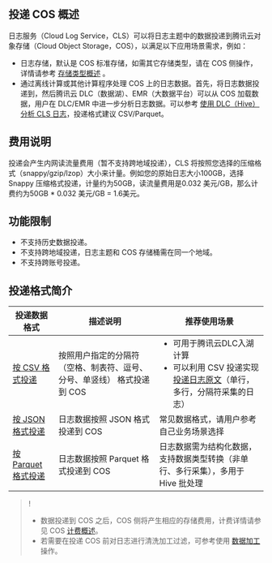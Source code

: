 ## 投递 COS 概述

日志服务（Cloud Log Service，CLS）可以将日志主题中的数据投递到腾讯云对象存储（Cloud Object Storage，COS），以满足以下应用场景需求，例如：
- 日志存储，默认是 COS 标准存储，如需其它存储类型，请在 COS 侧操作，详情请参考 [存储类型概述](https://intl.cloud.tencent.com/document/product/436/30925) 。
- 通过离线计算或其他计算程序处理 COS 上的日志数据。首先，将日志数据投递到，然后腾讯云 DLC（数据湖）、EMR（大数据平台）可以从 COS 加载数据，用户在 DLC/EMR 中进一步分析日志数据。可以参考 [使用 DLC（Hive）分析 CLS 日志](https://intl.cloud.tencent.com/document/product/614/48461)，投递格式建议 CSV/Parquet。

## 费用说明

投递会产生内网读流量费用（暂不支持跨地域投递），CLS 将按照您选择的压缩格式（snappy/gzip/lzop）大小来计量。例如您的原始日志大小100GB，选择 Snappy 压缩格式投递，计量约为50GB，读流量费用是0.032 美元/GB，那么计费约为50GB * 0.032 美元/GB =  1.6美元。


## 功能限制

- 不支持历史数据投递。
- 不支持跨地域投递，日志主题和 COS 存储桶需在同一个地域。
- 不支持跨账号投递。


## 投递格式简介

<table>
<thead>
<tr><th style="width: 18%">投递数据格式</th><th>描述说明</th><th>推荐使用场景</th></tr>
</thead>
<tbody><tr>
<td><a href="https://intl.cloud.tencent.com/document/product/614/31582">按 CSV 格式投递</a></td>
<td>按照用户指定的分隔符（空格、制表符、逗号、分号、单竖线） 格式投递到 COS</td>
<td><ul style="margin: 0;"><li>可用于腾讯云DLC入湖计算</li><li>可以利用 CSV 投递实现 <a href="https://www.tencentcloud.com/document/product/614/31584">投递日志原文</a>（单行，多行，分隔符采集的日志）</li></ul></td>
</tr>
<tr>
<td><a href="https://intl.cloud.tencent.com/document/product/614/31583">按 JSON 格式投递</a></td>
<td>日志数据按照 JSON 格式投递到 COS</td>
<td>常见数据格式，请用户参考自己业务场景选择</td>
</tr>
<tr>
<td><a href="https://www.tencentcloud.com/document/product/614/31584">按 Parquet 格式投递</a></td>
<td>日志数据按照 Parquet 格式投递到 COS</td>
<td>日志数据需为结构化数据，支持数据类型转换（非单行、多行采集），多用于 Hive 批处理</td>
</tr>
</tbody></table>


>!
> - 数据投递到 COS 之后，COS 侧将产生相应的存储费用，计费详情请参见 COS [计费概述](https://intl.cloud.tencent.com/document/product/436/16871)。
> - 若需要在投递 COS 前对日志进行清洗加工过滤，可参考使用 [数据加工](https://intl.cloud.tencent.com/document/product/614/46135) 操作。
> 
